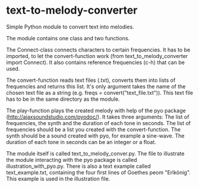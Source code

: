 # text-to-melody-converter
Simple Python module to convert text into melodies.

The module contains one class and two functions.

The Connect-class connects characters to certain frequencies. It has to be imported, to let the convert-function work (from text_to_melody_converter import Connect). It also contains reference frequencies (c-h) that can be used.

The convert-function reads text files (.txt), converts them into lists of frequencies and returns this list. It's only argument takes the name of the chosen text file as a string (e.g. freqs = convert("text_file.txt")). This text file has to be in the same directory as the module.

The play-function plays the created melody with help of the pyo package (http://ajaxsoundstudio.com/pyodoc/). It takes three arguments: The list of frequencies, the synth and the duration of each tone in seconds. The list of frequencies should be a list you created with the convert-function. The synth should be a sound created with pyo, for example a sine-wave. The duration of each tone in seconds can be an integer or a float.

The module itself is called text_to_melody_conver.py. The file to illustrate the module interacting with the pyo package is called illustration_with_pyo.py. There is also a text example called text_example.txt, containing the four first lines of Goethes peom "Erlkönig". This example is used in the illustration file.
